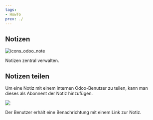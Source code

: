 ```yaml
---
tags:
- HowTo
prev: ./
---
```

## Notizen
![icons_odoo_note](assets/icons_odoo_note.png)

Notizen zentral verwalten.

## Notizen teilen

Um eine Notiz mit einem internen Odoo-Benutzer zu teilen, kann man dieses als Abonnent der Notiz hinzufügen.

![](assets/Notizen%20Abonnenten%20hinzuf%C3%BCgen.png)

Der Benutzer erhält eine Benachrichtung mit einem Link zur Notiz.
